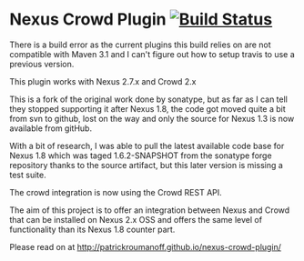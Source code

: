 Nexus Crowd Plugin [![Build Status](https://travis-ci.org/PatrickRoumanoff/nexus-crowd-plugin.png)](https://travis-ci.org/PatrickRoumanoff/nexus-crowd-plugin)
==================

There is a build error as the current plugins this build relies on are not compatible with Maven 3.1 and I can't figure out how to setup travis to use a previous version.

This plugin works with Nexus 2.7.x and Crowd 2.x

This is a fork of the original work done by sonatype, but as far as I can tell
they stopped supporting it after Nexus 1.8, the code got moved quite a bit from
svn to github, lost on the way and only the source for Nexus 1.3 is now
available from gitHub.

With a bit of research, I was able to pull the latest available code base for
Nexus 1.8 which was taged 1.6.2-SNAPSHOT from the sonatype forge repository
thanks to the source artifact, but this later version is missing a test suite.

The crowd integration is now using the Crowd REST API.

The aim of this project is to offer an integration between Nexus and Crowd that
can be installed on Nexus 2.x OSS and offers the same level of functionality than
its Nexus 1.8 counter part.

Please read on at http://patrickroumanoff.github.io/nexus-crowd-plugin/
